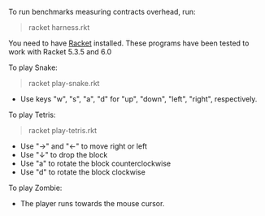 To run benchmarks measuring contracts overhead, run:
> racket harness.rkt

You need to have [Racket](http://racket-lang.org/) installed. These programs have been tested to work with Racket 5.3.5 and 6.0

To play Snake:
> racket play-snake.rkt

* Use keys "w", "s", "a", "d" for "up", "down", "left", "right", respectively.

To play Tetris:
> racket play-tetris.rkt

* Use "→" and "←" to move right or left
* Use "↓" to drop the block
* Use "a" to rotate the block counterclockwise
* Use "d" to rotate the block clockwise

To play Zombie:
* The player runs towards the mouse cursor.